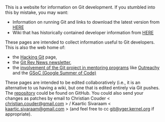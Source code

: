This is a website for information on Git development. If you stumbled into this
by mistake, you may want:
  - Information on running Git and links to download the latest version from
    [HERE](https://git-scm.com/)
  - Wiki that has historically contained developer information from
    [HERE](https://git.wiki.kernel.org/index.php/Main_Page)

These pages are intended to collect information useful to Git developers. This
is also the web home of:
  - the [Hacking Git](https://git.github.io/Hacking-Git/) page,
  - the [Git Rev News newsletter](https://git.github.io/rev_news/),
  - the [involvement of the Git project in mentoring
    programs](https://git.github.io/General-Application-Information/) like
    [Outreachy](https://www.outreachy.org/) and the [GSoC (Google Summer of
    Code)](https://summerofcode.withgoogle.com/)

These pages are intended to be edited collaboratively (i.e., it is an
alternative to us having a wiki, but one that is edited entirely via Git pushes.
The [repository](https://github.com/git/git.github.io) could be found on GitHub.
You could also send your changes as patches by email to Christian Couder <
<christian.couder@gmail.com> > / Kaartic Sivaraam < <kaartic.sivaraam@gmail.com> >
(and feel free to cc git@vger.kernel.org if appropriate).
